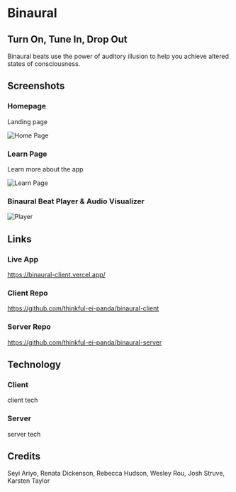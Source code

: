# Binaural

## Turn On, Tune In, Drop Out

Binaural beats use the power of auditory illusion to help you achieve altered states of consciousness.

## Screenshots

### Homepage

Landing page

![Home Page](./screenshots/homepage.PNG "Home Page")

### Learn Page

Learn more about the app

![Learn Page](./screenshots/learnpage.PNG "Learn Page")

### Binaural Beat Player & Audio Visualizer

![Player](./screenshots/player.PNG "Player")

## Links

### Live App
https://binaural-client.vercel.app/

### Client Repo
https://github.com/thinkful-ei-panda/binaural-client

### Server Repo
https://github.com/thinkful-ei-panda/binaural-server

## Technology

### Client
client tech

### Server
server tech

## Credits
Seyi Ariyo, Renata Dickenson, Rebecca Hudson, Wesley Rou, Josh Struve, Karsten Taylor